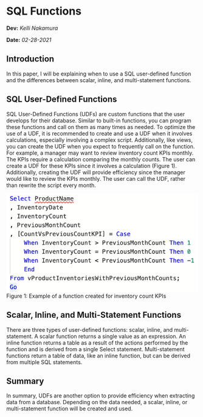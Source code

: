 # SQL Functions
**Dev:** *Kelli Nakamura*

**Date:** *02-28-2021*

## Introduction
In this paper, I will be explaining when to use a SQL user-defined function and the differences between scalar, inline, and multi-statement functions.

## SQL User-Defined Functions
SQL User-Defined Functions (UDFs) are custom functions that the user develops for their database. Similar to built-in functions, you can program these functions and call on them as many times as needed. To optimize the use of a UDF, it is recommended to create and use a UDF when it involves calculations, especially involving a complex script. Additionally, like views, you can create the UDF when you expect to frequently call on the function. For example, a manager may want to review inventory count KPIs monthly. The KPIs require a calculation comparing the monthly counts. The user can create a UDF for these KPIs since it involves a calculation (Figure 1). Additionally, creating the UDF will provide efficiency since the manager would like to review the KPIs monthly. The user can call the UDF, rather than rewrite the script every month. 

![alt text](https://github.com/kellin12/DBFoundations-Module07/blob/main/Docs/KPI%20Script%20Screenshot.png "Figure 1: Example of a function created for inventory count KPIs")
Figure 1: Example of a function created for inventory count KPIs

## Scalar, Inline, and Multi-Statement Functions
There are three types of user-defined functions: scalar, inline, and multi-statement. A scalar function returns a single value as an expression. An inline function returns a table as a result of the actions performed by the function and is derived from a single Select statement. Multi-statement functions return a table of data, like an inline function, but can be derived from multiple SQL statements. 

## Summary
In summary, UDFs are another option to provide efficiency when extracting data from a database. Depending on the data needed, a scalar, inline, or multi-statement function will be created and used. 
